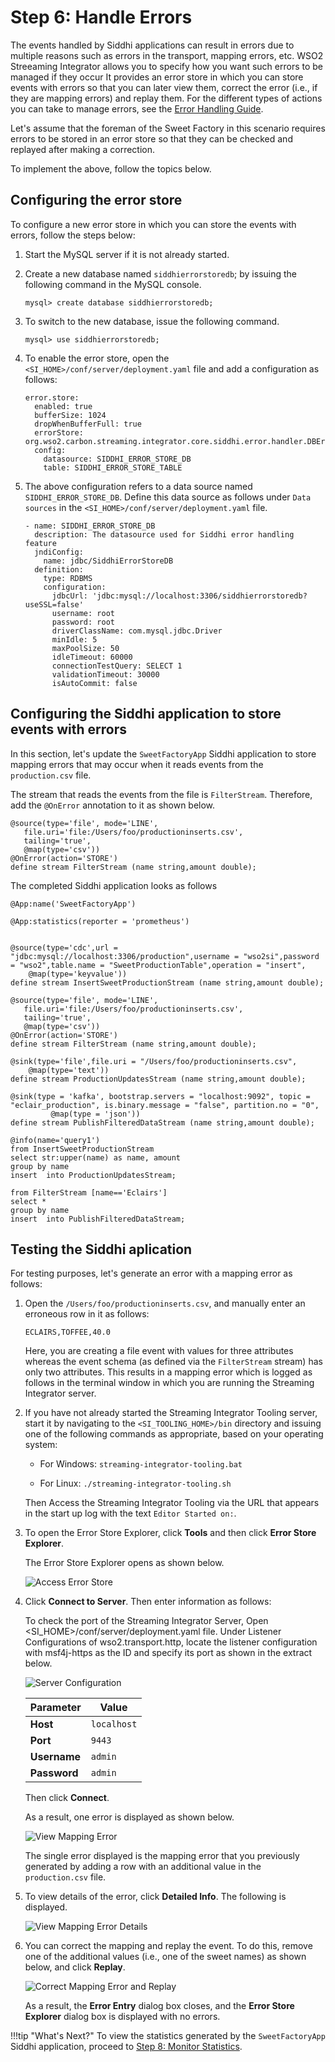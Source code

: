 # Step 6: Handle Errors

The events handled by Siddhi applications can result in errors due to multiple reasons such as errors in the transport, mapping errors, etc. WSO2 Streeaming Integrator allows you to specify how you want such errors to be managed if they occur It provides an error store in which you can store events with errors so that you can later view them, correct the error (i.e., if they are mapping errors) and replay them. For the different types of actions you can take to manage errors, see the [Error Handling Guide]({{base_path}}/use-cases/streaming-usecase/handling-errors).

Let's assume that the foreman of the Sweet Factory in this scenario requires errors to be stored in an error store so that they can be checked and replayed after making a correction.

To implement the above, follow the topics below.

## Configuring the error store

To configure a new error store in which you can store the events with errors, follow the steps below:

1. Start the MySQL server if it is not already started.

2. Create a new database named `siddhierrorstoredb`; by issuing the following command in the MySQL console.

    `mysql> create database siddhierrorstoredb;`
    
3. To switch to the new database, issue the following command.

    `mysql> use siddhierrorstoredb;`
    
4. To enable the error store, open the `<SI_HOME>/conf/server/deployment.yaml` file and add a configuration as follows:

    ```
    error.store:
      enabled: true
      bufferSize: 1024
      dropWhenBufferFull: true
      errorStore: org.wso2.carbon.streaming.integrator.core.siddhi.error.handler.DBErrorStore
      config:
        datasource: SIDDHI_ERROR_STORE_DB
        table: SIDDHI_ERROR_STORE_TABLE
    ```
5. The above configuration refers to a data source named `SIDDHI_ERROR_STORE_DB`. Define this data source as follows under `Data sources` in the `<SI_HOME>/conf/server/deployment.yaml` file.

    ```
    - name: SIDDHI_ERROR_STORE_DB
      description: The datasource used for Siddhi error handling feature
      jndiConfig:
        name: jdbc/SiddhiErrorStoreDB
      definition:
        type: RDBMS
        configuration:
          jdbcUrl: 'jdbc:mysql://localhost:3306/siddhierrorstoredb?useSSL=false'
          username: root
          password: root
          driverClassName: com.mysql.jdbc.Driver
          minIdle: 5
          maxPoolSize: 50
          idleTimeout: 60000
          connectionTestQuery: SELECT 1
          validationTimeout: 30000
          isAutoCommit: false
    ```

## Configuring the Siddhi application to store events with errors

In this section, let's update the `SweetFactoryApp` Siddhi application to store mapping errors that may occur when it reads events  from the `production.csv` file.

The stream that reads the events from the file is `FilterStream`. Therefore, add the `@OnError` annotation to it as shown below.

```
@source(type='file', mode='LINE',
   file.uri='file:/Users/foo/productioninserts.csv',
   tailing='true',
   @map(type='csv'))
@OnError(action='STORE')
define stream FilterStream (name string,amount double);
```


The completed Siddhi application looks as follows

```
@App:name('SweetFactoryApp')

@App:statistics(reporter = 'prometheus')


@source(type='cdc',url = "jdbc:mysql://localhost:3306/production",username = "wso2si",password = "wso2",table.name = "SweetProductionTable",operation = "insert",
	@map(type='keyvalue'))
define stream InsertSweetProductionStream (name string,amount double);

@source(type='file', mode='LINE',
   file.uri='file:/Users/foo/productioninserts.csv',
   tailing='true',
   @map(type='csv'))
@OnError(action='STORE')
define stream FilterStream (name string,amount double);

@sink(type='file',file.uri = "/Users/foo/productioninserts.csv",
	@map(type='text'))
define stream ProductionUpdatesStream (name string,amount double);

@sink(type = 'kafka', bootstrap.servers = "localhost:9092", topic = "eclair_production", is.binary.message = "false", partition.no = "0",
         @map(type = 'json'))
define stream PublishFilteredDataStream (name string,amount double);

@info(name='query1')
from InsertSweetProductionStream 
select str:upper(name) as name, amount 
group by name 
insert  into ProductionUpdatesStream;

from FilterStream [name=='Eclairs']
select * 
group by name 
insert  into PublishFilteredDataStream;
```

## Testing the Siddhi aplication

For testing purposes, let's generate an error with a mapping error as follows:

1. Open the `/Users/foo/productioninserts.csv`, and manually enter an erroneous row in it as follows:

    `ECLAIRS,TOFFEE,40.0`
    
    Here, you are creating a file event with values for three attributes whereas the event schema (as defined via the `FilterStream` stream) has only two attributes. This results in a mapping error which is logged as follows in the terminal window in which you are running the Streaming Integrator server.
    
2. If you have not already started the Streaming Integrator Tooling server, start it by navigating to the `<SI_TOOLING_HOME>/bin` directory and issuing one of the following commands as appropriate, based on your operating system:
                                                 
     - For Windows: `streaming-integrator-tooling.bat`
    
     - For Linux: `./streaming-integrator-tooling.sh`
     
    Then Access the Streaming Integrator Tooling via the URL that appears in the start up log with the text `Editor Started on:`.
    
3. To open the Error Store Explorer, click **Tools** and then click **Error Store Explorer**.
   
    The Error Store Explorer opens as shown below. 
      
    ![Access Error Store]({{base_path}}/assets/img/streaming/handling-requests-with-errors/error-store-explorer-without-server.png)
    
4. Click **Connect to Server**. Then enter information as follows:

    To check the port of the Streaming Integrator Server, Open <SI_HOME>/conf/server/deployment.yaml file. Under Listener Configurations of wso2.transport.http, locate the listener configuration with msf4j-https as the ID and specify its port as shown in the extract below.
   
    ![Server Configuration]({{base_path}}/assets/img/streaming/quick-start-guide-101/connect-error-store.png)
    
    |**Parameter**|**Value**    |
    |-------------|-------------|
    |**Host**     | `localhost` |
    |**Port**     | `9443`      |
    |**Username** | `admin`     |
    |**Password** | `admin`     |
    
    Then click **Connect**.
    
    As a result, one error is displayed as shown below.
    
    ![View Mapping Error]({{base_path}}/assets/img/streaming/quick-start-guide-101/view-mapping-error.png)
    
    The single error displayed is the mapping error that you previously generated by adding a row with an additional value in the `production.csv` file.
       
    
5. To view details of the error, click **Detailed Info**. The following is displayed.

    ![View Mapping Error Details]({{base_path}}/assets/img/streaming/quick-start-guide-101/view-mapping-error-details.png)
    
4. You can correct the mapping and replay the event. To do this, remove one of the additional values (i.e., one of the sweet names) as shown below, and click **Replay**.

    ![Correct Mapping Error and Replay]({{base_path}}/assets/img/streaming/quick-start-guide-101/remove-additional-value.png)
    
    As a result, the **Error Entry** dialog box closes, and the **Error Store Explorer** dialog box is displayed with no errors.

!!!tip "What's Next?"
    To view the statistics generated by the `SweetFactoryApp` Siddhi application, proceed to [Step 8: Monitor Statistics]({{base_path}}/streaming/getting-started/monitor-statistics).




